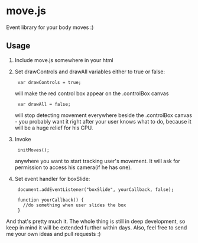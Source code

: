 move.js
=======

Event library for your body moves :)

Usage
-----

1. Include move.js somewhere in your html
2. Set drawControls and drawAll variables either to true or false:

        var drawControls = true;

   will make the red control box appear on the .controlBox canvas

        var drawAll = false;

   will stop detecting movement everywhere beside the .controlBox canvas - you probably want it right after your user knows what to do, because it will be a huge relief for his CPU.
3. Invoke
        
        initMoves();

   anywhere you want to start tracking user's movement. It will ask for permission to access his camera(if he has one).
4. Set event handler for boxSlide:

        document.addEventListener("boxSlide", yourCallback, false);
        
        function yourCallback() {
          //do something when user slides the box
        }

And that's pretty much it. The whole thing is still in deep development, so keep in mind it will be extended further within days. Also, feel free to send me your own ideas and pull requests :)
